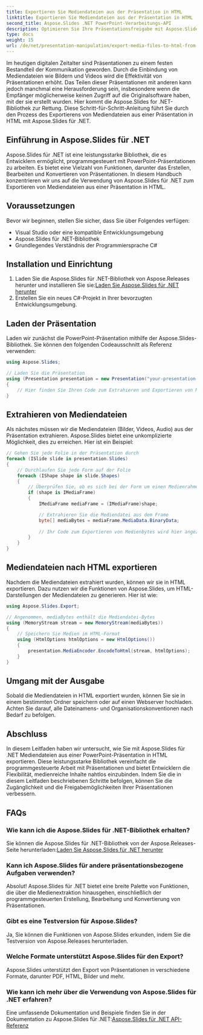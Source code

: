 ```yaml
---
title: Exportieren Sie Mediendateien aus der Präsentation in HTML
linktitle: Exportieren Sie Mediendateien aus der Präsentation in HTML
second_title: Aspose.Slides .NET PowerPoint-Verarbeitungs-API
description: Optimieren Sie Ihre Präsentationsfreigabe mit Aspose.Slides für .NET! Erfahren Sie in dieser Schritt-für-Schritt-Anleitung, wie Sie Mediendateien aus Ihrer Präsentation in HTML exportieren.
type: docs
weight: 15
url: /de/net/presentation-manipulation/export-media-files-to-html-from-presentation/
---
```


Im heutigen digitalen Zeitalter sind Präsentationen zu einem festen Bestandteil der Kommunikation geworden. Durch die Einbindung von Mediendateien wie Bildern und Videos wird die Effektivität von Präsentationen erhöht. Das Teilen dieser Präsentationen mit anderen kann jedoch manchmal eine Herausforderung sein, insbesondere wenn die Empfänger möglicherweise keinen Zugriff auf die Originalsoftware haben, mit der sie erstellt wurden. Hier kommt die Aspose.Slides for .NET-Bibliothek zur Rettung. Diese Schritt-für-Schritt-Anleitung führt Sie durch den Prozess des Exportierens von Mediendateien aus einer Präsentation in HTML mit Aspose.Slides für .NET.


## Einführung in Aspose.Slides für .NET

Aspose.Slides für .NET ist eine leistungsstarke Bibliothek, die es Entwicklern ermöglicht, programmgesteuert mit PowerPoint-Präsentationen zu arbeiten. Es bietet eine Vielzahl von Funktionen, darunter das Erstellen, Bearbeiten und Konvertieren von Präsentationen. In diesem Handbuch konzentrieren wir uns auf die Verwendung von Aspose.Slides für .NET zum Exportieren von Mediendateien aus einer Präsentation in HTML.

## Voraussetzungen

Bevor wir beginnen, stellen Sie sicher, dass Sie über Folgendes verfügen:

- Visual Studio oder eine kompatible Entwicklungsumgebung
- Aspose.Slides für .NET-Bibliothek
- Grundlegendes Verständnis der Programmiersprache C#

## Installation und Einrichtung

1.  Laden Sie die Aspose.Slides für .NET-Bibliothek von Aspose.Releases herunter und installieren Sie sie:[Laden Sie Aspose.Slides für .NET herunter](https://releases.aspose.com/slides/net/)
2. Erstellen Sie ein neues C#-Projekt in Ihrer bevorzugten Entwicklungsumgebung.

## Laden der Präsentation

Laden wir zunächst die PowerPoint-Präsentation mithilfe der Aspose.Slides-Bibliothek. Sie können den folgenden Codeausschnitt als Referenz verwenden:

```csharp
using Aspose.Slides;

// Laden Sie die Präsentation
using (Presentation presentation = new Presentation("your-presentation.pptx"))
{
    // Hier finden Sie Ihren Code zum Extrahieren und Exportieren von Mediendateien
}
```

## Extrahieren von Mediendateien

Als nächstes müssen wir die Mediendateien (Bilder, Videos, Audio) aus der Präsentation extrahieren. Aspose.Slides bietet eine unkomplizierte Möglichkeit, dies zu erreichen. Hier ist ein Beispiel:

```csharp
// Gehen Sie jede Folie in der Präsentation durch
foreach (ISlide slide in presentation.Slides)
{
    // Durchlaufen Sie jede Form auf der Folie
    foreach (IShape shape in slide.Shapes)
    {
        // Überprüfen Sie, ob es sich bei der Form um einen Medienrahmen handelt
        if (shape is IMediaFrame)
        {
            IMediaFrame mediaFrame = (IMediaFrame)shape;

            // Extrahieren Sie die Mediendatei aus dem Frame
            byte[] mediaBytes = mediaFrame.MediaData.BinaryData;
            
            // Ihr Code zum Exportieren von Medienbytes wird hier angezeigt
        }
    }
}
```

## Mediendateien nach HTML exportieren

Nachdem die Mediendateien extrahiert wurden, können wir sie in HTML exportieren. Dazu nutzen wir die Funktionen von Aspose.Slides, um HTML-Darstellungen der Mediendateien zu generieren. Hier ist wie:

```csharp
using Aspose.Slides.Export;

// Angenommen, mediaBytes enthält die Mediendatei-Bytes
using (MemoryStream stream = new MemoryStream(mediaBytes))
{
    // Speichern Sie Medien im HTML-Format
    using (HtmlOptions htmlOptions = new HtmlOptions())
    {
        presentation.MediaEncoder.EncodeToHtml(stream, htmlOptions);
    }
}
```

## Umgang mit der Ausgabe

Sobald die Mediendateien in HTML exportiert wurden, können Sie sie in einem bestimmten Ordner speichern oder auf einen Webserver hochladen. Achten Sie darauf, alle Dateinamens- und Organisationskonventionen nach Bedarf zu befolgen.

## Abschluss

In diesem Leitfaden haben wir untersucht, wie Sie mit Aspose.Slides für .NET Mediendateien aus einer PowerPoint-Präsentation in HTML exportieren. Diese leistungsstarke Bibliothek vereinfacht die programmgesteuerte Arbeit mit Präsentationen und bietet Entwicklern die Flexibilität, medienreiche Inhalte nahtlos einzubinden. Indem Sie die in diesem Leitfaden beschriebenen Schritte befolgen, können Sie die Zugänglichkeit und die Freigabemöglichkeiten Ihrer Präsentationen verbessern.

## FAQs

### Wie kann ich die Aspose.Slides für .NET-Bibliothek erhalten?

 Sie können die Aspose.Slides für .NET-Bibliothek von der Aspose.Releases-Seite herunterladen:[Laden Sie Aspose.Slides für .NET herunter](https://releases.aspose.com/slides/net/)

### Kann ich Aspose.Slides für andere präsentationsbezogene Aufgaben verwenden?

Absolut! Aspose.Slides für .NET bietet eine breite Palette von Funktionen, die über die Medienextraktion hinausgehen, einschließlich der programmgesteuerten Erstellung, Bearbeitung und Konvertierung von Präsentationen.

### Gibt es eine Testversion für Aspose.Slides?

Ja, Sie können die Funktionen von Aspose.Slides erkunden, indem Sie die Testversion von Aspose.Releases herunterladen.

### Welche Formate unterstützt Aspose.Slides für den Export?

Aspose.Slides unterstützt den Export von Präsentationen in verschiedene Formate, darunter PDF, HTML, Bilder und mehr.

### Wie kann ich mehr über die Verwendung von Aspose.Slides für .NET erfahren?

 Eine umfassende Dokumentation und Beispiele finden Sie in der Dokumentation zu Aspose.Slides für .NET:[Aspose.Slides für .NET API-Referenz](https://reference.aspose.com/slides/net/)
